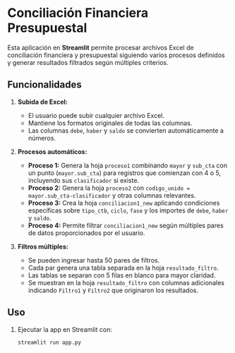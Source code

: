 # Conciliación Financiera Presupuestal

Esta aplicación en **Streamlit** permite procesar archivos Excel de conciliación financiera y presupuestal siguiendo varios procesos definidos y generar resultados filtrados según múltiples criterios.

## Funcionalidades

1. **Subida de Excel:**
   - El usuario puede subir cualquier archivo Excel.
   - Mantiene los formatos originales de todas las columnas.
   - Las columnas `debe`, `haber` y `saldo` se convierten automáticamente a números.

2. **Procesos automáticos:**
   - **Proceso 1:** Genera la hoja `proceso1` combinando `mayor` y `sub_cta` con un punto (`mayor.sub_cta`) para registros que comienzan con 4 o 5, incluyendo sus `clasificador` si existe.
   - **Proceso 2:** Genera la hoja `proceso2` con `codigo_unido = mayor.sub_cta-clasificador` y otras columnas relevantes.
   - **Proceso 3:** Crea la hoja `conciliacion1_new` aplicando condiciones específicas sobre `tipo_ctb`, `ciclo`, `fase` y los importes de `debe`, `haber` y `saldo`.
   - **Proceso 4:** Permite filtrar `conciliacion1_new` según múltiples pares de datos proporcionados por el usuario.

3. **Filtros múltiples:**
   - Se pueden ingresar hasta 50 pares de filtros.
   - Cada par genera una tabla separada en la hoja `resultado_filtro`.
   - Las tablas se separan con 5 filas en blanco para mayor claridad.
   - Se muestran en la hoja `resultado_filtro` con columnas adicionales indicando `Filtro1` y `Filtro2` que originaron los resultados.

## Uso

1. Ejecutar la app en Streamlit con:
   ```bash
   streamlit run app.py
